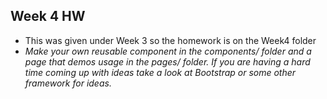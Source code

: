 ## Week 4 HW
- This was given under Week 3 so the homework is on the Week4 folder
- *Make your own reusable component in the components/ folder and a page that demos usage in the pages/ folder. If you are having a hard time coming up with ideas take a look at Bootstrap or some other framework for ideas.*